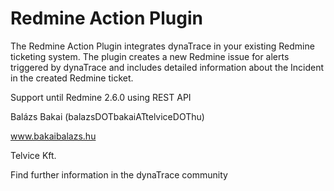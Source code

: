 # Redmine Action Plugin
The Redmine Action Plugin integrates dynaTrace in your existing Redmine ticketing system. The plugin creates a new Redmine issue for alerts triggered by dynaTrace and includes detailed information about the Incident in the created Redmine ticket.

Support until Redmine 2.6.0 using REST API

Balázs Bakai (balazsDOTbakaiATtelviceDOThu)

www.bakaibalazs.hu

Telvice Kft.

Find further information in the dynaTrace community
